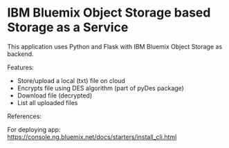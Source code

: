 # IBM Bluemix Object Storage based Storage as a Service
This application uses Python and Flask with IBM Bluemix Object Storage as backend.

Features:
- Store/upload a local (txt) file on cloud
- Encrypts file using DES algorithm (part of pyDes package)
- Download file (decrypted)
- List all uploaded files

References:

For deploying app:
https://console.ng.bluemix.net/docs/starters/install_cli.html

